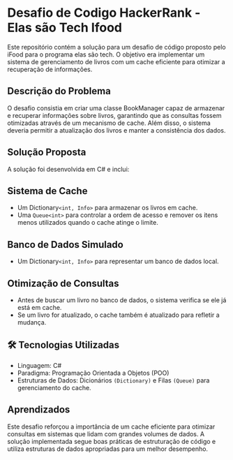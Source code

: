 # Desafio de Codigo HackerRank  - Elas são Tech Ifood
 Este repositório contém a solução para um desafio de código proposto pelo iFood para o programa elas são tech. O objetivo era implementar um sistema de gerenciamento de livros com um cache eficiente para otimizar a recuperação de informações.
## Descrição do Problema
O desafio consistia em criar uma classe BookManager capaz de armazenar e recuperar informações sobre livros, garantindo que as consultas fossem otimizadas através de um mecanismo de cache. Além disso, o sistema deveria permitir a atualização dos livros e manter a consistência dos dados.
## Solução Proposta
A solução foi desenvolvida em C# e inclui:
## Sistema de Cache
 * Um Dictionary`<int, Info>` para armazenar os livros em cache.
 * Uma `Queue<int>` para controlar a ordem de acesso e remover os itens menos utilizados quando o cache atinge o limite.
##  Banco de Dados Simulado
  * Um Dictionary`<int, Info>` para representar um banco de dados local.
##  Otimização de Consultas
  * Antes de buscar um livro no banco de dados, o sistema verifica se ele já está em cache.
  * Se um livro for atualizado, o cache também é atualizado para refletir a mudança.
## 🛠️ Tecnologias Utilizadas
  * Linguagem: C#
  * Paradigma: Programação Orientada a Objetos (POO)
  * Estruturas de Dados: Dicionários `(Dictionary)` e Filas `(Queue)` para gerenciamento do cache.


## Aprendizados

Este desafio reforçou a importância de um cache eficiente para otimizar consultas em sistemas que lidam com grandes volumes de dados. A solução implementada segue boas práticas de estruturação de código e utiliza estruturas de dados apropriadas para um melhor desempenho.
